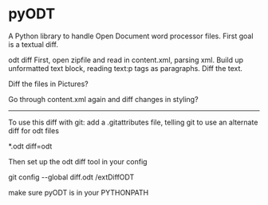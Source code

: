pyODT
=====

A Python library to handle Open Document word processor files. First goal is a textual diff.


odt diff
First, open zipfile and read in content.xml, parsing xml.
Build up unformatted text block, reading text:p tags as paragraphs.
Diff the text.

Diff the files in Pictures?

Go through content.xml again and diff changes in styling?


----

To use this diff with git:
add a .gitattributes file, telling git to use an alternate diff for odt files
 

*.odt diff=odt

Then set up the odt diff tool in your config

git config --global diff.odt <path>/extDiffODT

make sure pyODT is in your PYTHONPATH

